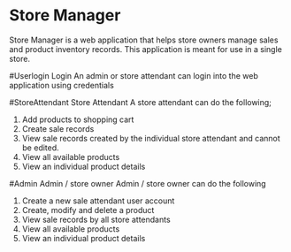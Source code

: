 # Store Manager 
Store Manager is a web application that helps store owners manage sales and product inventory records. This application is meant for use in a single store.

#Userlogin
Login
An admin or store attendant can login into the web application using credentials

#StoreAttendant
Store Attendant
A store attendant can do the following;
1. Add products to shopping cart 
2. Create sale records
3. View sale records created by the individual store attendant and cannot be edited.
4. View all available products
5. View an individual product details

#Admin
Admin / store owner
Admin / store owner can do the following
1. Create a new sale attendant user account
2. Create, modify and delete a product
3. View sale records by all store attendants
4. View all available products
5. View an individual product details 
